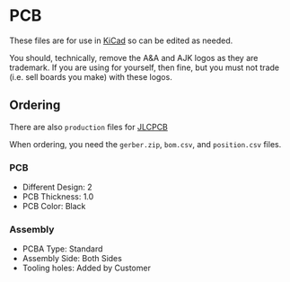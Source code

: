 # PCB

These files are for use in [KiCad](https://www.kicad.org) so can be edited as needed.

You should, technically, remove the A&A and AJK logos as they are trademark. If you are using for yourself, then fine, but you must not trade (i.e. sell boards you make) with these logos.

## Ordering

There are also `production` files for [JLCPCB](https://jlcpcb.com)

When ordering, you need the `gerber.zip`, `bom.csv`, and `position.csv` files.

### PCB

- Different Design: 2
- PCB Thickness: 1.0
- PCB Color: Black

### Assembly

- PCBA Type: Standard
- Assembly Side: Both Sides
- Tooling holes: Added by Customer

